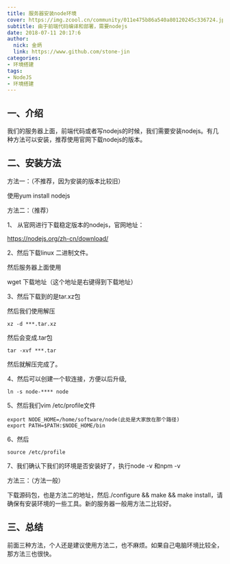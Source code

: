 ```yaml
---
title: 服务器安装node环境
cover: https://img.zcool.cn/community/011e475b86a540a80120245c336724.jpg@1280w_1l_2o_100sh.jpg
subtitle: 由于前端代码编译和部署，需要nodejs
date: 2018-07-11 20:17:6
author: 
  nick: 金炳
  link: https://www.github.com/stone-jin
categories:
- 环境搭建
tags:
- NodeJS
- 环境搭建
---
```


## 一、介绍
我们的服务器上面，前端代码或者写nodejs的时候，我们需要安装nodejs。有几种方法可以安装，推荐使用官网下载nodejs的版本。

## 二、安装方法

方法一：（不推荐，因为安装的版本比较旧）

使用yum install nodejs

方法二：（推荐）

1、 从官网进行下载稳定版本的nodejs，官网地址：

https://nodejs.org/zh-cn/download/

2、然后下载linux 二进制文件。

然后服务器上面使用

wget 下载地址（这个地址是右键得到下载地址）

3、然后下载到的是tar.xz包

然后我们使用解压
```text
xz -d ***.tar.xz
```
然后会变成.tar包
```text
tar -xvf ***.tar
```
然后就解压完成了。

4、然后可以创建一个软连接，方便以后升级,
```text
ln -s node-**** node
```

5、然后我们vim /etc/profile文件

```text
export NODE_HOME=/home/software/node(此处是大家放在那个路径)
export PATH=$PATH:$NODE_HOME/bin
```

6、然后
```text
source /etc/profile
```

7、我们确认下我们的环境是否安装好了，执行node -v 和npm -v

方法三：（方法一般）

下载源码包，也是方法二的地址，然后./configure && make && make install，请确保有安装环境的一些工具。新的服务器一般用方法二比较好。

## 三、总结
前面三种方法，个人还是建议使用方法二，也不麻烦。如果自己电脑环境比较全，那方法三也很快。